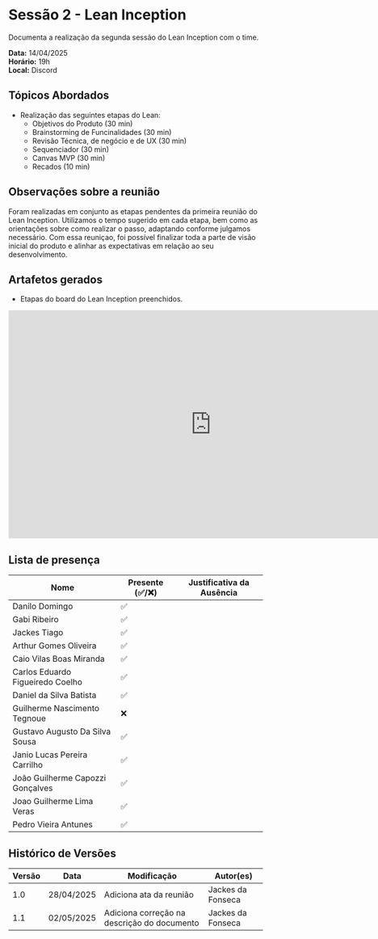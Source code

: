 # Sessão 2 - Lean Inception

Documenta a realização da segunda sessão do Lean Inception com o time.

**Data:** 14/04/2025      
**Horário:** 19h         
**Local:** Discord         

## Tópicos Abordados
- Realização das seguintes etapas do Lean:
  - Objetivos do Produto (30 min)
  - Brainstorming de Funcinalidades (30 min)
  - Revisão Técnica, de negócio e de UX (30 min)
  - Sequenciador (30 min)
  - Canvas MVP (30 min)
  - Recados (10 min)

## Observações sobre a reunião
Foram realizadas em conjunto as etapas pendentes da primeira reunião do Lean Inception. Utilizamos o tempo sugerido em cada etapa, bem como as orientações sobre como realizar o passo, adaptando conforme julgamos necessário. Com essa reuniçao, foi possível finalizar toda a parte de visão inicial do produto e alinhar as expectativas em relação ao seu desenvolvimento.

## Artafetos gerados
- Etapas do board do Lean Inception preenchidos.

<iframe style="border: 1px solid rgba(0, 0, 0, 0.1);" width="800" height="450" src="https://embed.figma.com/board/1ymY7TSvIhFjh4hmK5XZCR/Lean-Inception?node-id=0-1&embed-host=share" allowfullscreen></iframe>


## Lista de presença
| Nome                              | Presente (✅/❌) | Justificativa da Ausência               |
|-----------------------------------|-------------------|-----------------------------------------|
| Danilo Domingo                    |     ✅           |                                         |
| Gabi Ribeiro                      |     ✅           |                                         |
| Jackes Tiago                      |     ✅           |                                         |
| Arthur Gomes Oliveira             |     ✅           |                                         |
| Caio Vilas Boas Miranda           |     ✅           |                                         |
| Carlos Eduardo Figueiredo Coelho  |     ✅           |                                         |
| Daniel da Silva Batista           |     ✅           |                                         |
| Guilherme Nascimento Tegnoue      |     ❌           |                                         |
| Gustavo Augusto Da Silva Sousa    |     ✅           |                                         |
| Janio Lucas Pereira Carrilho      |     ✅           |                                         |
| João Guilherme Capozzi Gonçalves  |     ✅           |                                         |
| Joao Guilherme Lima Veras         |     ✅           |                                         |
| Pedro Vieira Antunes              |     ✅           |                                         |


## Histórico de Versões

| Versão | Data       | Modificação                | Autor(es)         |
|--------|------------|----------------------------|-------------------|
|   1.0  | 28/04/2025 | Adiciona ata da reunião    | Jackes da Fonseca |
|   1.1  | 02/05/2025 | Adiciona correção na descrição do documento    | Jackes da Fonseca |
